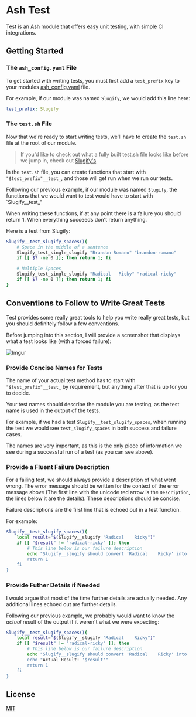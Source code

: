 # Ash Test

Test is an [Ash]() module that offers easy unit testing, with simple CI integrations.

## Getting Started

### The `ash_config.yaml` File

To get started with writing tests, you must first add a `test_prefix` key to your modules [ash_config.yaml](https://github.com/ash-shell/ash#ash_configyaml) file.

For example, if our module was named `Slugify`, we would add this line here:

```yaml
test_prefix: Slugify
```

### The `test.sh` File

Now that we're ready to start writing tests, we'll have to create the `test.sh` file at the root of our module.

> If you'd like to check out what a fully built test.sh file looks like before we jump in, check out [Slugify's](https://github.com/ash-shell/slugify/blob/master/test.sh)

In the `test.sh` file, you can create functions that start with `"$test_prefix"__test_`, and those will get run when we run our tests.

Following our previous example, if our module was named `Slugify`, the functions that we would want to test would have to start with `Slugify__test_"

When writing these functions, if at any point there is a failure you should return 1.  When everything succeeds don't return anything.

Here is a test from Slugify:

```sh
Slugify__test_slugify_spaces(){
    # Space in the middle of a sentence
    Slugify_test_single_slugify "Brandon Romano" "brandon-romano"
    if [[ $? -ne 0 ]]; then return 1; fi

    # Multiple Spaces
    Slugify_test_single_slugify "Radical   Ricky" "radical-ricky"
    if [[ $? -ne 0 ]]; then return 1; fi
}
```

## Conventions to Follow to Write Great Tests

Test provides some really great tools to help you write really great tests, but you should definitely follow a few conventions.

Before jumping into this section, I will provide a screenshot that displays what a test looks like (with a forced failure):

![Imgur](http://i.imgur.com/6d5HlX8.png)

### Provide Concise Names for Tests

The name of your actual test method has to start with `"$test_prefix"__test_` by requirement, but anything after that is up for you to decide.

Your test names should describe the module you are testing, as the test name is used in the output of the tests.

For example, if we had a test `Slugify__test_slugify_spaces`, when running the test we would see `test_slugify_spaces` in both success and failure cases.

The names are very important, as this is the only piece of information we see during a successful run of a test (as you can see above).

### Provide a Fluent Failure Description

For a failing test, we should always provide a description of what went wrong.  The error message should be written for the context of the error message above (The first line with the unicode red arrow is the `Description`, the lines below it are the details).  These descriptions should be concise.

Failure descriptions are the first line that is echoed out in a test function.

For example:

```bash
Slugify__test_slugify_spaces(){
    local result="$(Slugify__slugify "Radical    Ricky")"
    if [[ "$result" != "radical-ricky" ]]; then
        # This line below is our failure description
        echo "Slugify__slugify should convert 'Radical    Ricky' into 'radical-ricky'
        return 1
    fi
}
```

### Provide Futher Details if Needed

I would argue that most of the time further details are actually needed.  Any additional lines echoed out are further details.

Following our previous example, we probably would want to know the _actual_ result of the output if it weren't what we were expecting:

```bash
Slugify__test_slugify_spaces(){
    local result="$(Slugify__slugify "Radical    Ricky")"
    if [[ "$result" != "radical-ricky" ]]; then
        # This line below is our failure description
        echo "Slugify__slugify should convert 'Radical    Ricky' into 'radical-ricky'
        echo "Actual Result: '$result'"
        return 1
    fi
}
```

## License

[MIT](LICENSE.md)
